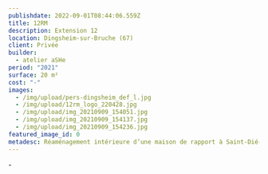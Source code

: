 ```yaml
---
publishdate: 2022-09-01T08:44:06.559Z
title: 12RM
description: Extension 12
location: Dingsheim-sur-Bruche (67)
client: Privée
builder:
  - atelier aSHe
period: "2021"
surface: 20 m²
cost: "-"
images:
  - /img/upload/pers-dingsheim_def_l.jpg
  - /img/upload/12rm_logo_220428.jpg
  - /img/upload/img_20210909_154051.jpg
  - /img/upload/img_20210909_154137.jpg
  - /img/upload/img_20210909_154236.jpg
featured_image_id: 0
metadesc: Réaménagement intérieure d’une maison de rapport à Saint-Dié-des-Vosges.
---
```

\-